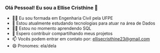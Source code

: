 ### Olá Pessoal! Eu sou a Ellise Cristhine 👋

- 👩‍🎓 Eu sou formada em Engenharia Civil pela UFPE
- 🤖 Estou atualmente estudando tecnologias para atuar na área de Dados
- 👩‍💻 Estou no momento aprendendo SQL
- 🧠 Espero contribuir compartilhando meus projetos
- 📫 Vocês podem entrar em contato por: ellisecristhine23@gmail.com
- 😄 Pronomes: ela/dela
